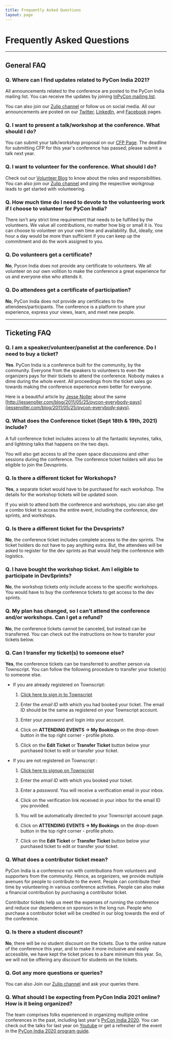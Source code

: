 ```yaml
---
title: Frequently Asked Questions
layout: page
---
```


# Frequently Asked Questions

---
## General FAQ

### Q. Where can I find updates related to PyCon India 2021?

All announcements related to the conference are posted to the PyCon India mailing list.  You can receive the updates by joining [InPyCon mailing list](
https://mail.python.org/mailman/listinfo/inpycon).

You can also join our [Zulip channel](https://pyconindia.zulipchat.com/) or follow us on social media. All our announcements are posted on our [Twitter](https://twitter.com/pyconindia/), [LinkedIn](https://www.linkedin.com/company/pyconindia/), and [Facebook](https://www.facebook.com/PyConIndia/) pages.

### Q. I want to present a talk/workshop at the conference. What should I do?

You can submit your talk/workshop proposal on our [CFP Page](https://in.pycon.org/cfp/2021/proposals/). The deadline for submitting CFP for this year's conference has passed; please submit a talk next year. 

### Q. I want to volunteer for the conference. What should I do?

Check out our [Volunteer Blog](https://in.pycon.org/blog/2021/call-for-volunteers.html) to know about the roles and responsibilities. You can also join our [Zulip channel](https://pyconindia.zulipchat.com/) and ping the respective workgroup leads to get started with volunteering.

### Q. How much time do I need to devote to the volunteering work if I choose to volunteer for PyCon India?

There isn't any strict time requirement that needs to be fulfilled by the volunteers. We value all contributions, no matter how big or small it is. You can choose to volunteer on your own time and availability. But, ideally, one hour a day would be more than sufficient if you can keep up the commitment and do the work assigned to you.

### Q. Do volunteers get a certificate?

**No**, Pycon India does not provide any certificate to volunteers. We all volunteer on our own volition to make the conference a great experience for us and everyone else who attends it.

### Q. Do attendees get a certificate of participation?

**No**, PyCon India does not provide any certificates to the attendees/participants. The conference is a platform to share your experience, express your views, learn, and meet new people.

---

## Ticketing FAQ

### Q. I am a speaker/volunteer/panelist at the conference. Do I need to buy a ticket?

**Yes**. PyCon India is a conference built for the community, by the community. Everyone from the speakers to volunteers to even the organizers pays for their tickets to attend the conference. Nobody makes a dime during the whole event. All proceedings from the ticket sales go towards making the conference experience even better for everyone.

Here is a beautiful article by [Jesse Noller](https://twitter.com/jessenoller) about the same [http://jessenoller.com/blog/2011/05/25/pycon-everybody-pays](jessenoller.com/blog/2011/05/25/pycon-everybody-pays).

### Q. What does the Conference ticket (Sept 18th & 19th, 2021) include?

A full conference ticket includes access to all the fantastic keynotes, talks, and lightning talks that happens on the two days.

You will also get access to all the open space discussions and other sessions during the conference. The conference ticket holders will also be eligible to join the Devsprints.

### Q. Is there a different ticket for Workshops?

**Yes**, a separate ticket would have to be purchased for each workshop. The details for the workshop tickets will be updated soon.

If you wish to attend both the conference and workshops, you can also get a combo ticket to access the entire event, including the conference, dev sprints, and workshops.

### Q. Is there a different ticket for the Devsprints?

**No**, the conference ticket includes complete access to the dev sprints. The ticket holders do not have to pay anything extra. But, the attendees will be asked to register for the dev sprints as that would help the conference with logistics.


### Q. I have bought the workshop ticket. Am I eligible to participate in DevSprints?

**No**, the workshop tickets only include access to the specific workshops. You would have to buy the conference tickets to get access to the dev sprints.

### Q. My plan has changed, so I can’t attend the conference and/or workshops. Can I get a refund?


**No**, the conference tickets cannot be canceled, but instead can be transferred. You can check out the instructions on how to transfer your tickets below.

### Q. Can I transfer my ticket(s) to someone else?

**Yes**, the conference tickets can be transferred to another person via Townscript. You can follow the following procedure to transfer your ticket(s) to someone else.

* If you are already registered on Townscript:

    1) [Click here to sign in to Townscript](https://www.townscript.com/signin)

    2) Enter the _email ID_ with which you had booked your ticket. The email ID should be the same as registered on your Townscript account.

    3) Enter your _password_ and login into your account.

    4) Click on **ATTENDING EVENTS -> My Bookings** on the drop-down button in the top right corner - profile photo.

    5) Click on the **Edit Ticket** or **Transfer Ticket** button below your purchased ticket to edit or transfer your ticket.

* If you are not registered on Townscript :

    1) [Click here to signup on Townscript](https://www.townscript.com/signup)

    2) Enter the _email ID_ with which you booked your ticket.

    3) Enter a _password_. You will receive a verification email in your inbox.

    4) Click on the verification link received in your inbox for the email ID you provided.

    5) You will be automatically directed to your Townscript account page.

    6) Click on **ATTENDING EVENTS -> My Bookings** on the drop-down button in the top right corner - profile photo.

    7) Click on the **Edit Ticket** or **Transfer Ticket** button below your purchased ticket to edit or transfer your ticket.


### Q. What does a contributor ticket mean?

PyCon India is a conference run with contributions from volunteers and supporters from the community. Hence, as organizers, we provide multiple avenues for people to contribute to the event. People can contribute their time by volunteering in various conference activities. People can also make a financial contribution by purchasing a contributor ticket.

Contributor tickets help us meet the expenses of running the conference and reduce our dependence on sponsors in the long run. People who purchase a contributor ticket will be credited in our blog towards the end of the conference.


### Q. Is there a student discount?

**No**, there will be no student discount on the tickets. Due to the online nature of the conference this year, and to make it more inclusive and easily accessible, we have kept the ticket prices to a bare minimum this year. So, we will not be offering any discount for students on the tickets.

### Q. Got any more questions or queries?

You can also Join our [Zulip channel](https://pyconindia.zulipchat.com/) and ask your queries there.

### Q. What should I be expecting from PyCon India 2021 online? How is it being organized? 

The team comprises folks experienced in organizing multiple online conferences in the past, including last year's [PyCon India 2020](https://in.pycon.org/2020). You can check out the talks for last year on [Youtube](https://www.youtube.com/playlist?list=PL6GW05BfqWIf5TzoTkQSwg-gDTuJVZk4a) or get a refresher of the event in the [PyCon India 2020 program guide](https://in.pycon.org/blog/2020/announce-pycon-india-program-guide.html). 
